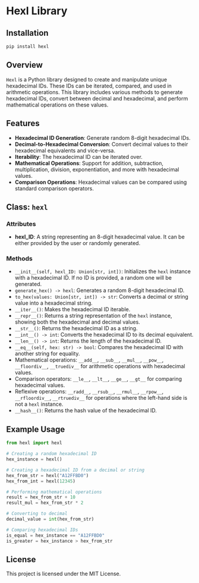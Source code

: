 
# Hexl Library

## Installation

   ```bash
   pip install hexl
   ```

## Overview

`Hexl` is a Python library designed to create and manipulate unique hexadecimal IDs. These IDs can be iterated, compared, and used in arithmetic operations. This library includes various methods to generate hexadecimal IDs, convert between decimal and hexadecimal, and perform mathematical operations on these values.

## Features

- **Hexadecimal ID Generation**: Generate random 8-digit hexadecimal IDs.
- **Decimal-to-Hexadecimal Conversion**: Convert decimal values to their hexadecimal equivalents and vice-versa.
- **Iterability**: The hexadecimal ID can be iterated over.
- **Mathematical Operations**: Support for addition, subtraction, multiplication, division, exponentiation, and more with hexadecimal values.
- **Comparison Operations**: Hexadecimal values can be compared using standard comparison operators.

## Class: `hexl`

### Attributes

- **hexl_ID**: A string representing an 8-digit hexadecimal value. It can be either provided by the user or randomly generated.

### Methods

- `__init__(self, hexl_ID: Union[str, int])`: Initializes the `hexl` instance with a hexadecimal ID. If no ID is provided, a random one will be generated.
- `generate_hex() -> hexl`: Generates a random 8-digit hexadecimal ID.
- `to_hex(values: Union[str, int]) -> str`: Converts a decimal or string value into a hexadecimal string.
- `__iter__()`: Makes the hexadecimal ID iterable.
- `__repr__()`: Returns a string representation of the `hexl` instance, showing both the hexadecimal and decimal values.
- `__str__()`: Returns the hexadecimal ID as a string.
- `__int__() -> int`: Converts the hexadecimal ID to its decimal equivalent.
- `__len__() -> int`: Returns the length of the hexadecimal ID.
- `__eq__(self, hex: str) -> bool`: Compares the hexadecimal ID with another string for equality.
- Mathematical operations: `__add__`, `__sub__`, `__mul__`, `__pow__`, `__floordiv__`, `__truediv__` for arithmetic operations with hexadecimal values.
- Comparison operators: `__le__`, `__lt__`, `__ge__`, `__gt__` for comparing hexadecimal values.
- Reflexive operations: `__radd__`, `__rsub__`, `__rmul__`, `__rpow__`, `__rfloordiv__`, `__rtruediv__` for operations where the left-hand side is not a `hexl` instance.
- `__hash__()`: Returns the hash value of the hexadecimal ID.

## Example Usage

```python
from hexl import hexl

# Creating a random hexadecimal ID
hex_instance = hexl()

# Creating a hexadecimal ID from a decimal or string
hex_from_str = hexl("A12FFBD0")
hex_from_int = hexl(12345)

# Performing mathematical operations
result = hex_from_str + 10
result_mul = hex_from_str * 2

# Converting to decimal
decimal_value = int(hex_from_str)

# Comparing hexadecimal IDs
is_equal = hex_instance == "A12FFBD0"
is_greater = hex_instance > hex_from_str
```

## License

This project is licensed under the MIT License.
